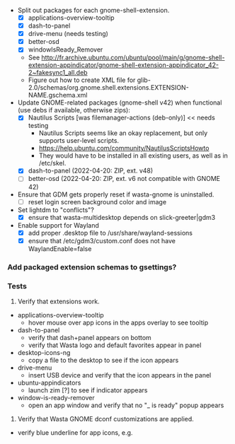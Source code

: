 - Split out packages for each gnome-shell-extension.
  - [x] applications-overview-tooltip
  - [x] dash-to-panel
  - [x] drive-menu (needs testing)
  - [x] better-osd
  - [x] windowIsReady_Remover
  - See http://fr.archive.ubuntu.com/ubuntu/pool/main/g/gnome-shell-extension-appindicator/gnome-shell-extension-appindicator_42-2~fakesync1_all.deb
  - Figure out how to create XML file for glib-2.0/schemas/org.gnome.shell.extensions.EXTENSION-NAME.gschema.xml
- Update GNOME-related packages (gnome-shell v42) when functional (use debs if available, otherwise zips):
  - [x] Nautilus Scripts [was filemanager-actions (deb-only)] << needs testing
    - Nautilus Scripts seems like an okay replacement, but only supports user-level scripts.
    - https://help.ubuntu.com/community/NautilusScriptsHowto
    - They would have to be installed in all existing users, as well as in /etc/skel.
  - [x] dash-to-panel (2022-04-20: ZIP, ext. v48)
  - [ ] better-osd (2022-04-20: ZIP, ext. v6 not compatible with GNOME 42)
- Ensure that GDM gets properly reset if wasta-gnome is uninstalled.
  - [ ] reset login screen background color and image
- Set lightdm to "conflicts"?
  - [x] ensure that wasta-multidesktop depends on slick-greeter|gdm3
- Enable support for Wayland
  - [x] add proper .desktop file to /usr/share/wayland-sessions
  - [x] ensure that /etc/gdm3/custom.conf does not have WaylandEnable=false

### Add packaged extension schemas to gsettings?

### Tests
1. Verify that extensions work.
  - applications-overview-tooltip
    - hover mouse over app icons in the apps overlay to see tooltip
  - dash-to-panel
    - verify that dash+panel appears on bottom
    - verify that Wasta logo and default favorites appear in panel
  - desktop-icons-ng
    - copy a file to the desktop to see if the icon appears
  - drive-menu
    - insert USB device and verify that the icon appears in the panel
  - ubuntu-appindicators
    - launch zim [?] to see if indicator appears
  - window-is-ready-remover
    - open an app window and verify that no "_ is ready" popup appears
1. Verify that Wasta GNOME dconf customizations are applied.
  - verify blue underline for app icons, e.g.
